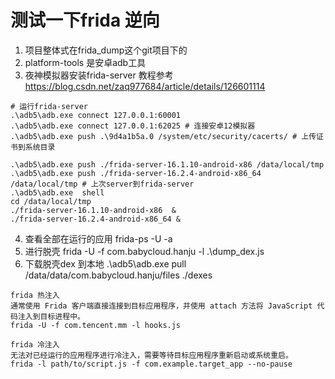 # 测试一下frida 逆向 
1. 项目整体式在frida_dump这个git项目下的
2. platform-tools 是安卓adb工具
3. 夜神模拟器安装frida-server 教程参考 https://blog.csdn.net/zaq977684/article/details/126601114
```
# 运行frida-server
.\adb5\adb.exe connect 127.0.0.1:60001
.\adb5\adb.exe connect 127.0.0.1:62025 # 连接安卓12模拟器
.\adb5\adb.exe push .\9d4a1b5a.0 /system/etc/security/cacerts/ # 上传证书到系统目录

.\adb5\adb.exe push ./frida-server-16.1.10-android-x86 /data/local/tmp
.\adb5\adb.exe push ./frida-server-16.2.4-android-x86_64 /data/local/tmp # 上次server到frida-server
.\adb5\adb.exe  shell     
cd /data/local/tmp
./frida-server-16.1.10-android-x86  & 
./frida-server-16.2.4-android-x86_64 &
```

4. 查看全部在运行的应用 frida-ps -U -a
5. 进行脱壳  frida -U -f com.babycloud.hanju -l .\dump_dex.js 
6. 下载脱壳dex 到本地 .\adb5\adb.exe pull /data/data/com.babycloud.hanju/files ./dexes

```
frida 热注入
通常使用 Frida 客户端直接连接到目标应用程序，并使用 attach 方法将 JavaScript 代码注入到目标进程中。
frida -U -f com.tencent.mm -l hooks.js

frida 冷注入
无法对已经运行的应用程序进行冷注入，需要等待目标应用程序重新启动或系统重启。
frida -l path/to/script.js -f com.example.target_app --no-pause

```